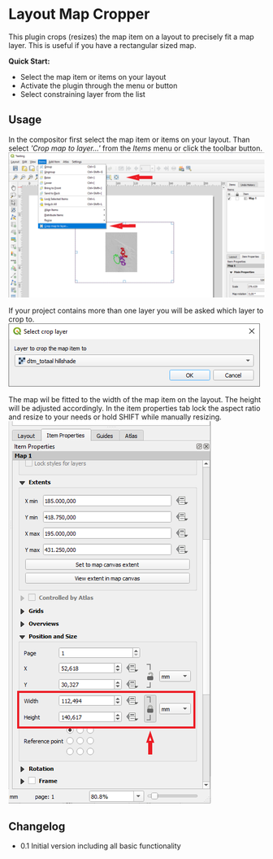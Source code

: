 # Layout Map Cropper
This plugin crops (resizes) the map item on a layout to precisely fit a map layer.
This is useful if you have a rectangular sized map.

__Quick Start:__
* Select the map item or items on your layout
* Activate the plugin through the menu or button
* Select constraining layer from the list

## Usage 
In the compositor first select the map item or items on your layout. 
Than select *'Crop map to layer...'* from the *Items* menu or click the toolbar button.
![Menu and button](/help/help_actions.png)

If your project contains more than one layer you will be asked which layer to crop to.
![Layer selection](/help/help_select_layer.png)

The map wil be fitted to the width of the map item on the layout. The height will be adjusted accordingly.
In the item properties tab lock the aspect ratio and resize to your needs or hold SHIFT while manually resizing.
![Itemp properties](/help/help_extent_size.png)

## Changelog
* 0.1 Initial version including all basic functionality
